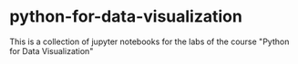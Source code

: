 # python-for-data-visualization
 This is a collection of jupyter notebooks for the labs of the course "Python for Data Visualization"
